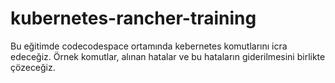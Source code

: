 # kubernetes-rancher-training

Bu eğitimde codecodespace ortamında kebernetes komutlarını icra edeceğiz. Örnek komutlar, alınan hatalar ve bu hataların giderilmesini birlikte çözeceğiz.  